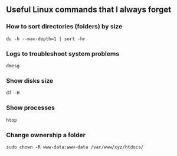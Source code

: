## Useful Linux commands that I always forget

### How to sort directories (folders) by size    
    du -h --max-depth=1 | sort -hr

### Logs to troubleshoot system problems

    dmesg
### Show disks size

    df -H
### Show processes

    htop
### Change ownership a folder

    sudo chown -R www-data:www-data /var/www/xyz/htdocs/


<!--stackedit_data:
eyJoaXN0b3J5IjpbLTIwOTM2MzQ2MzMsLTE0Mzk5MDM3MSwtNT
MzNzQxNzA4XX0=
-->